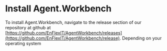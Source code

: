# Install Agent.Workbench

To install Agent.Workbench, navigate to the release section of our repository at github at [https://github.com/EnFlexIT/AgentWorkbench/releases](https://github.com/EnFlexIT/AgentWorkbench/release). Depending on your operating system



